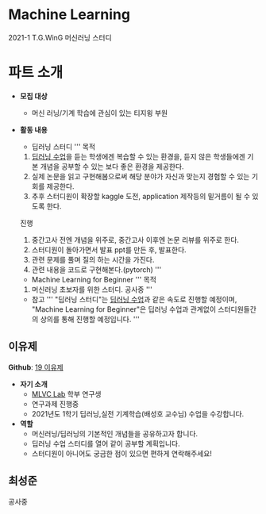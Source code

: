 # Machine Learning
2021-1 T.G.WinG 머신러닝 스터디

# 파트 소개
- **모집 대상**
    - 머신 러닝/기계 학습에 관심이 있는 티지윙 부원
- **활동 내용**
    - 딥러닝 스터디
    '''
    목적
    1. [딥러닝 수업](https://sites.google.com/a/khu.ac.kr/mlvc/class/machine_learning_2021_spring)을 듣는 학생에겐 복습할 수 있는 환경을, 듣지 않은 학생들에겐 기본 개념을 공부할 수 있는 보다 좋은 환경을 제공한다.
    2. 실제 논문을 읽고 구현해봄으로써 해당 분야가 자신과 맞는지 경험할 수 있는 기회를 제공한다.
    3. 추후 스터디원이 확장할 kaggle 도전,  application 제작등의 밑거름이 될 수 있도록 한다.

    진행
    1. 중간고사 전엔 개념을 위주로, 중간고사 이후엔 논문 리뷰를 위주로 한다.
    2. 스터디원이 돌아가면서 발표 ppt를 만든 후, 발표한다.
    3. 관련 문제를 풀며 질의 하는 시간을 가진다.
    4. 관련 내용을 코드로 구현해본다.(pytorch)
    '''
    - Machine Learning for Beginner
    '''
    목적
    1. 머신러닝 초보자를 위한 스터디.
    공사중
    '''
    - 참고
    '''
    "딥러닝 스터디"는 [딥러닝 수업](https://sites.google.com/a/khu.ac.kr/mlvc/class/machine_learning_2021_spring)과 같은 속도로 진행할 예정이며, "Machine Learning for Beginner"은 
    딥러닝 수업과 관계없이 스터디원들간의 상의를 통해 진행할 예정입니다.
    '''

## 이유제
**Github**: [19 이유제](https://github.com/dbwp031)
- **자기 소개**
    - [MLVC Lab](https://sites.google.com/a/khu.ac.kr/mlvc/) 학부 연구생
    - 연구과제 진행중
    - 2021년도 1학기 딥러닝,실전 기계학습(배성호 교수님) 수업을 수강합니다.
- **역할**
    - 머신러닝/딥러닝의 기본적인 개념들을 공유하고자 합니다.
    - 딥러닝 수업 스터디를 열어 같이 공부할 계획입니다.
    - 스터디원이 아니어도 궁금한 점이 있으면 편하게 연락해주세요!
## 최성준
공사중

